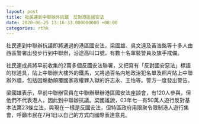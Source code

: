 ```yaml
---
layout: post
title: 社民連到中聯辦外抗議　反對港區國安法
date: 2020-06-25 13:16:33.000000000 +08:00
categories: rthk
---
```


社民連到中聯辦抗議即將通過的港區國安法，梁國雄、吳文遠及黃浩銘等十多人由西區警署出發步行到中聯辦，沿途高叫口號，有數十名軍裝警員及旗手戒備。

社民連成員將早前收集的2萬多個反國安法聯署，又把寫有「反對國安惡法」標語的棕道具，貼上中聯辦大樓外的鐵馬，又將過百名内地政治犯名單及照片貼上中聯辦外牆，包括因煽動顛覆國家政權罪入獄的許志永、王怡等。警方一度發出警告。

梁國雄表示，早前中聯辦官員在中聯辦舉辦港區國安法座談會，有120人參與，但他們不代表港人，因此到中聯辦抗議。梁國雄說，03年七一有50萬人遊行反對基本法第23條立法，與現在一樣是反國安法，但特區政府用限聚令限制港人遊行集會，呼籲市民在7月1日以自己的方式向國際表達意見。
